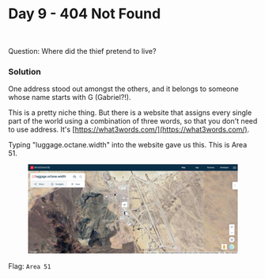 # Day 9 - 404 Not Found

<figure><img src="../../../.gitbook/assets/Screen.png" alt="" width="375"><figcaption></figcaption></figure>

Question: Where did the thief pretend to live?

### Solution

One address stood out amongst the others, and it belongs to someone whose name starts with G (Gabriel?!).

This is a pretty niche thing. But there is a website that assigns every single part of the world using a combination of three words, so that you don't need to use address. It's [https://what3words.com/](https://what3words.com/).

Typing "luggage.octane.width" into the website gave us this. This is Area 51.

<figure><img src="../../../.gitbook/assets/image (26) (1).png" alt=""><figcaption></figcaption></figure>

Flag: `Area 51`
